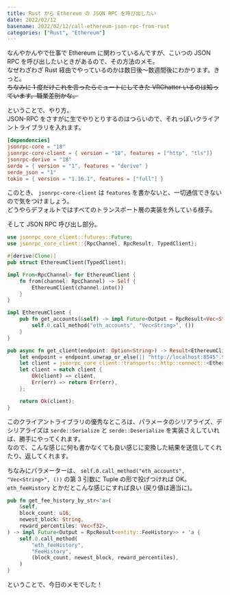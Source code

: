 ```yaml
---
title: Rust から Ethereum の JSON RPC を呼び出したい
date: 2022/02/12
basename: 2022/02/12/call-ethereum-json-rpc-from-rust
categories: ["Rust", "Ethereum"]
---
```


なんやかんやで仕事で Ethereum に関わっているんですが、こいつの JSON RPC を呼び出したいときがあるので、その方法のメモ。  
なぜわざわざ Rust 経由でやっているのかは数日後～数週間後にわかります。きっと。  
~~ちなみに 1 度だけこれを言ったらミュートにしてきた VRChatter いるのは知っています。職業差別かな。~~

ということで、やり方。  
JSON-RPC をさすがに生でやりとりするのはつらいので、それっぽいクライアントライブラリを入れます。

```toml
[dependencies]
jsonrpc-core = "18"
jsonrpc-core-client = { version = "18", features = ["http", "tls"]}
jsonrpc-derive = "18"
serde = { version = "1", features = "derive" }
serde_json = "1"
tokio = { version = "1.16.1", features = ["full"] }
```

このとき、 `jsonrpc-core-client` は `features` を書かないと、一切通信できないので気をつけましょう。  
どうやらデフォルトではすべてのトランスポート層の実装を外している様子。

そして JSON RPC 呼び出し部分。

```rust
use jsonrpc_core_client::futures::Future;
use jsonrpc_core_client::{RpcChannel, RpcResult, TypedClient};

#[derive(Clone)]
pub struct EthereumClient(TypedClient);

impl From<RpcChannel> for EthereumClient {
    fn from(channel: RpcChannel) -> Self {
        EthereumClient(channel.into())
    }
}

impl EthereumClient {
    pub fn get_accounts(&self) -> impl Future<Output = RpcResult<Vec<String>>> {
        self.0.call_method("eth_accounts", "Vec<String>", ())
    }
}

pub async fn get_client(endpoint: Option<String>) -> Result<EthereumClient> {
    let endpoint = endpoint.unwrap_or_else(|| "http://localhost:8545".to_owned());
    let client = jsonrpc_core_client::transports::http::connect::<EthereumClient>(endpoint.as_str()).await;
    let client = match client {
        Ok(client) => client,
        Err(err) => return Err(err),
    };

    return Ok(client);
}

```

このクライアントライブラリの優秀なところは、パラメータのシリアライズ、デシリアライズは `serde::Serialize` と `serde::Deserialize` を実装さえしていれば、勝手にやってくれます。  
なので、こんな感じに何も書かなくても良い感じに変換した結果を送信してくれたり、返してくれます。

ちなみにパラメーターは、 `self.0.call_method("eth_accounts", "Vec<String>", ())` の第 3 引数に Tuple の形で投げつければ OK。  
`eth_feeHistory` とかだとこんな感じにすれば良い (戻り値は適当に)。

```rust
pub fn get_fee_history_by_str<'a>(
    &self,
    block_count: u16,
    newest_block: String,
    reward_percentiles: Vec<f32>,
) -> impl Future<Output = RpcResult<entity::FeeHistory>> + 'a {
    self.0.call_method(
        "eth_feeHistory",
        "FeeHistory",
        (block_count, newest_block, reward_percentiles),
    )
}
```

ということで、今日のメモでした！
